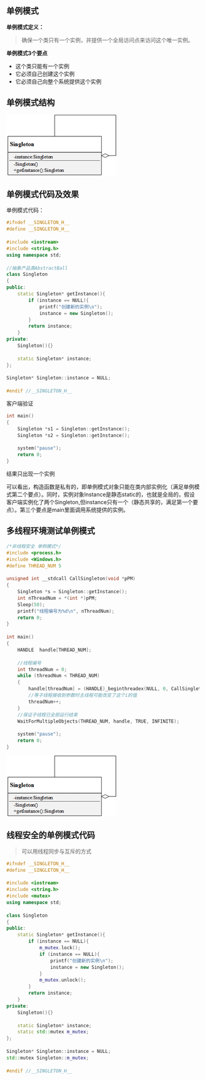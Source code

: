## 单例模式

**单例模式定义：**
> 确保一个类只有一个实例，并提供一个全局访问点来访问这个唯一实例。

**单例模式3个要点**  
* 这个类只能有一个实例
* 它必须自己创建这个实例
* 它必须自己向整个系统提供这个实例

## 单例模式结构  
![](https://github.com/lph6755065/Design-Patterns/blob/main/picture/20191020174208514.png)

## 单例模式代码及效果
单例模式代码：
```cpp
#ifndef __SINGLETON_H__
#define __SINGLETON_H__
 
#include <iostream>
#include <string.h>
using namespace std;
 
//抽象产品类AbstractBall
class Singleton
{
public:
	static Singleton* getInstance(){
		if (instance == NULL){
			printf("创建新的实例\n");
			instance = new Singleton();
		}
		return instance;
	}
private:
	Singleton(){}
 
	static Singleton* instance;
};
 
Singleton* Singleton::instance = NULL;
 
#endif //__SINGLETON_H__
```  
客户端验证
```cpp
int main()
{
	Singleton *s1 = Singleton::getInstance();
	Singleton *s2 = Singleton::getInstance();
 
	system("pause");
	return 0;
}
``` 
结果只出现一个实例

可以看出，构造函数是私有的，即单例模式对象只能在类内部实例化（满足单例模式第二个要点）。同时，实例对象Instance是静态static的，也就是全局的，假设客户端实例化了两个Singleton,但instance只有一个（静态共享的，满足第一个要点）。第三个要点是main里面调用系统提供的实例。

## 多线程环境测试单例模式 
```cpp
/*非线程安全 单例模式*/
#include <process.h>
#include <Windows.h>
#define THREAD_NUM 5
 
unsigned int __stdcall CallSingleton(void *pPM)
{
	Singleton *s = Singleton::getInstance();
	int nThreadNum = *(int *)pPM; 
	Sleep(50);
	printf("线程编号为%d\n", nThreadNum);
	return 0;
}
 
int main()
{
	HANDLE  handle[THREAD_NUM];
 
	//线程编号
	int threadNum = 0;
	while (threadNum < THREAD_NUM)
	{
		handle[threadNum] = (HANDLE)_beginthreadex(NULL, 0, CallSingleton, &threadNum, 0, NULL);
		//等子线程接收到参数时主线程可能改变了这个i的值
		threadNum++;
	}
	//保证子线程已全部运行结束
	WaitForMultipleObjects(THREAD_NUM, handle, TRUE, INFINITE);
 
	system("pause");
	return 0;
}
```
![](https://github.com/lph6755065/Design-Patterns/blob/main/picture/20191020174208514.png)
## 线程安全的单例模式代码
>可以用线程同步与互斥的方式  

```cpp
#ifndef __SINGLETON_H__
#define __SINGLETON_H__
 
#include <iostream>
#include <string.h>
#include <mutex>
using namespace std;
 
class Singleton
{
public:
	static Singleton* getInstance(){
		if (instance == NULL){
			m_mutex.lock();
			if (instance == NULL){
				printf("创建新的实例\n");
				instance = new Singleton();
			}
			m_mutex.unlock();
		}
		return instance;
	}
private:
	Singleton(){}
 
	static Singleton* instance;
	static std::mutex m_mutex;
};
 
Singleton* Singleton::instance = NULL;
std::mutex Singleton::m_mutex;
 
#endif //__SINGLETON_H__
```  

